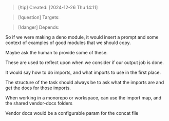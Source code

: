 
>[!tip] Created: [2024-12-26 Thu 14:11]

>[!question] Targets: 

>[!danger] Depends: 

So if we were making a deno module, it would insert a prompt and some context of examples of good modules that we should copy.

Maybe ask the human to provide some of these.

These are used to reflect upon when we consider if our output job is done.

It would say how to do imports, and what imports to use in the first place.

The structure of the task should always be to ask what the imports are and get the docs for those imports.

When working in a monorepo or workspace, can use the import map, and the shared vendor-docs folders

Vendor docs would be a configurable param for the concat file